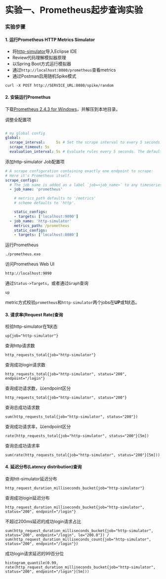 实验一、Prometheus起步查询实验
======

### 实验步骤

#### 1. 运行Prometheus HTTP Metrics Simulator

* 将[http-simulator](../http-simulator)导入Eclipse IDE
* Review代码理解模拟器原理
* 以Spring Boot方式运行模拟器
* 通过`http://localhost:8080/prometheus`查看metrics
* 通过Postman启用随机Spike模式

```
curl -X POST http://SERVICE_URL:8080/spike/random
```

#### 2. 安装运行Promethus

下载[Prometheus 2.4.3 for Windows](https://github.com/prometheus/prometheus/releases/download/v2.4.3/prometheus-2.4.3.windows-amd64.tar.gz)，并解压到本地目录。

调整全配置项
```yml

# my global config
global:
  scrape_interval:     5s # Set the scrape interval to every 5 seconds. Default is every 1 minute.
  scrape_timeout: 5s
  evaluation_interval: 5s # Evaluate rules every 5 seconds. The default is every 1 minute.

```

添加http-simulator Job配置项 

```yml
# A scrape configuration containing exactly one endpoint to scrape:
# Here it's Prometheus itself.
scrape_configs:
  # The job name is added as a label `job=<job_name>` to any timeseries scraped from this config.
  - job_name: 'prometheus'

    # metrics_path defaults to '/metrics'
    # scheme defaults to 'http'.

    static_configs:
    - targets: ['localhost:9090']	
  - job_name: 'http-simulator'
    metrics_path: /prometheus
    static_configs:
    - targets: ['localhost:8080']

```

运行Prometheus
```
./prometheus.exe
```

访问Prometheus Web UI
```
http://localhost:9090
```

通过`Status->Targets`，或者通过`Graph`查询
```
up
```
metric方式校验`prometheus`和`http-simulator`两个jobs在**UP**或**1**状态。

#### 3. 请求率(Request Rate)查询

校验http-simulator在**1**状态
```
up{job="http-simulator"}
```

查询http请求数
```
http_requests_total{job="http-simulator"}
```

查询成功login请求数
```
http_requests_total{job="http-simulator", status="200", endpoint="/login"}
```

查询成功请求数，以endpoint区分
```
http_requests_total{job="http-simulator", status="200"}
```

查询总成功请求数
```
sum(http_requests_total{job="http-simulator", status="200"})
```

查询成功请求率，以endpoint区分
```
rate(http_requests_total{job="http-simulator", status="200"}[5m])
```

查询总成功请求率
```
sum(rate(http_requests_total{job="http-simulator", status="200"}[5m]))
```

#### 4. 延迟分布(Latency distribution)查询

查询htt-simulator延迟分布
```
http_request_duration_milliseconds_bucket{job="http-simulator"}
```

查询成功login延迟分布
```
http_request_duration_milliseconds_bucket{job="http-simulator", status="200", endpoint="/login"}
```

不超过200ms延迟的成功login请求占比
```
sum(http_request_duration_milliseconds_bucket{job="http-simulator", status="200", endpoint="/login", le="200.0"}) / sum(http_request_duration_milliseconds_count{job="http-simulator", status="200", endpoint="/login"})
```

成功login请求延迟的99百分位
```
histogram_quantile(0.99, rate(http_request_duration_milliseconds_bucket{job="http-simulator", status="200", endpoint="/login"}[5m]))
```